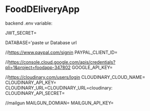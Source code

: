 # FoodDEliveryApp
backend .env variable:

JWT_SECRET=

DATABASE='paste ur Database url

//https://www.paypal.com/signin
PAYPAL_CLIENT_ID=

//https://console.cloud.google.com/apis/credentials?pli=1&project=foodapp-347802
GOOGLE_API_KEY=

//https://cloudinary.com/users/login
CLOUDINARY_CLOUD_NAME= 
CLOUDINARY_API_KEY=
CLOUDINARY_URL=CLOUDINARY_URL=cloudinary:
CLOUDINARY_API_SECRET=

//mailgun
MAILGUN_DOMIAN=
MAILGUN_API_KEY=
